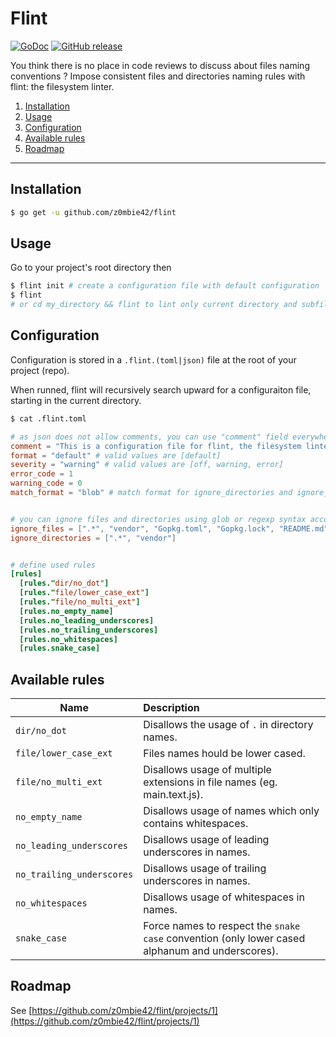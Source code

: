 # Flint

[![GoDoc](https://godoc.org/github.com/z0mbie42/flint?status.svg)](https://godoc.org/github.com/z0mbie42/flint)
[![GitHub release](https://img.shields.io/github/release/z0mbie42/flint.svg)](https://github.com/z0mbie42/flint)

You think there is no place in code reviews to discuss about files naming conventions ? Impose consistent files and directories naming rules with flint: the filesystem linter.

1. [Installation](#installation)
2. [Usage](#usage)
3. [Configuration](#configuration)
4. [Available rules](#available-rules)
5. [Roadmap](#roadmap)

-------------------

## Installation

```bash
$ go get -u github.com/z0mbie42/flint
```



## Usage

Go to your project's root directory then
```bash
$ flint init # create a configuration file with default configuration
$ flint
# or cd my_directory && flint to lint only current directory and subfiles
```



## Configuration

Configuration is stored in a `.flint.(toml|json)` file at the root of your project (repo).

When runned, flint will recursively search upward for a configuraiton file, starting in the current
directory.

```bash
$ cat .flint.toml
```

```toml
# as json does not allow comments, you can use "comment" field everywhere
comment = "This is a configuration file for flint, the filesystem linter. More information here: https://github.com/z0mbie42/flint"
format = "default" # valid values are [default]
severity = "warning" # valid values are [off, warning, error]
error_code = 1
warning_code = 0
match_format = "blob" # match format for ignore_directories and ignore_files, valid values are [blob, regexp]


# you can ignore files and directories using glob or regexp syntax according to the configuration above
ignore_files = [".*", "vendor", "Gopkg.toml", "Gopkg.lock", "README.md", "LICENSE"]
ignore_directories = [".*", "vendor"]


# define used rules
[rules]
  [rules."dir/no_dot"]
  [rules."file/lower_case_ext"]
  [rules."file/no_multi_ext"]
  [rules.no_empty_name]
  [rules.no_leading_underscores]
  [rules.no_trailing_underscores]
  [rules.no_whitespaces]
  [rules.snake_case]
```



## Available rules

| Name                  | Description                                                              |
| --------------------- | :----------------------------------------------------------------------- |
| `dir/no_dot`          | Disallows the usage of `.` in directory names.                           |
| `file/lower_case_ext` | Files names hould be lower cased.                                        |
| `file/no_multi_ext`   | Disallows usage of multiple extensions in file names (eg. main.text.js). |
| `no_empty_name`       | Disallows usage of names which only contains whitespaces.                |
| `no_leading_underscores` | Disallows usage of leading underscores in names.                      |
| `no_trailing_underscores` | Disallows usage of trailing underscores in names.                    |
| `no_whitespaces`      | Disallows usage of whitespaces in names.                                 |
| `snake_case`          | Force names to respect the `snake case` convention (only lower cased alphanum and underscores). |


## Roadmap

See [https://github.com/z0mbie42/flint/projects/1](https://github.com/z0mbie42/flint/projects/1)
